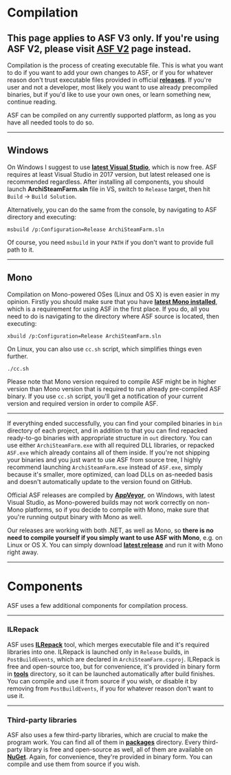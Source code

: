 # Compilation

## This page applies to ASF V3 only. If you're using ASF V2, please visit **[ASF V2](https://github.com/JustArchi/ArchiSteamFarm/wiki/_Compilation-(ASF-V2))** page instead.

Compilation is the process of creating executable file. This is what you want to do if you want to add your own changes to ASF, or if you for whatever reason don't trust executable files provided in official **[releases](https://github.com/JustArchi/ArchiSteamFarm/releases)**. If you're user and not a developer, most likely you want to use already precompiled binaries, but if you'd like to use your own ones, or learn something new, continue reading.

ASF can be compiled on any currently supported platform, as long as you have all needed tools to do so.

---

## Windows

On Windows I suggest to use **[latest Visual Studio](https://www.visualstudio.com/vs/community)**, which is now free. ASF requires at least Visual Studio in 2017 version, but latest released one is recommended regardless. After installing all components, you should launch **ArchiSteamFarm.sln** file in VS, switch to ```Release``` target, then hit ```Build``` -> ```Build Solution```.

Alternatively, you can do the same from the console, by navigating to ASF directory and executing:

```
msbuild /p:Configuration=Release ArchiSteamFarm.sln
```

Of course, you need ```msbuild``` in your ```PATH``` if you don't want to provide full path to it.

---

## Mono

Compilation on Mono-powered OSes (Linux and OS X) is even easier in my opinion. Firstly you should make sure that you have **[latest Mono installed](https://github.com/JustArchi/ArchiSteamFarm/wiki/Mono)**, which is a requirement for using ASF in the first place. If you do, all you need to do is navigating to the directory where ASF source is located, then executing:

```
xbuild /p:Configuration=Release ArchiSteamFarm.sln
```

On Linux, you can also use ```cc.sh``` script, which simplifies things even further.

```
./cc.sh
```

Please note that Mono version required to compile ASF might be in higher version than Mono version that is required to run already pre-compiled ASF binary. If you use `cc.sh` script, you'll get a notification of your current version and required version in order to compile ASF.

---

If everything ended successfully, you can find your compiled binaries in ```bin``` directory of each project, and in addition to that you can find repacked ready-to-go binaries with appropriate structure in ```out``` directory. You can use either ```ArchiSteamFarm.exe``` with all required DLL libraries, or repacked ```ASF.exe``` which already contains all of them inside. If you're not shipping your binaries and you just want to use ASF from source tree, I highly recommend launching ```ArchiSteamFarm.exe``` instead of ```ASF.exe```, simply because it's smaller, more optimized, can load DLLs on as-needed basis and doesn't automatically update to the version found on GitHub.

Official ASF releases are compiled by **[AppVeyor](https://ci.appveyor.com/project/JustArchi/ArchiSteamFarm)**, on Windows, with latest Visual Studio, as Mono-powered builds may not work correctly on non-Mono platforms, so if you decide to compile with Mono, make sure that you're running output binary with Mono as well.

Our releases are working with both .NET, as well as Mono, so **there is no need to compile yourself if you simply want to use ASF with Mono**, e.g. on Linux or OS X. You can simply download **[latest release](https://github.com/JustArchi/ArchiSteamFarm/releases/latest)** and run it with Mono right away.

---

# Components

ASF uses a few additional components for compilation process.

---

### ILRepack

ASF uses **[ILRepack](https://github.com/gluck/il-repack)** tool, which merges executable file and it's required libraries into one. ILRepack is launched only in ```Release``` builds, in ```PostBuildEvents```, which are declared in ```ArchiSteamFarm.csproj```. ILRepack is free and open-source too, but for convenience, it's provided in binary form in **[tools](https://github.com/JustArchi/ArchiSteamFarm/tree/master/tools)** directory, so it can be launched automatically after build finishes. You can compile and use it from source if you wish, or disable it by removing from ```PostBuildEvents```, if you for whatever reason don't want to use it.

---

### Third-party libraries

ASF also uses a few third-party libraries, which are crucial to make the program work. You can find all of them in **[packages](https://github.com/JustArchi/ArchiSteamFarm/tree/master/packages)** directory. Every third-party library is free and open-source as well, all of them are available on **[NuGet](https://www.nuget.org/)**. Again, for convenience, they're provided in binary form. You can compile and use them from source if you wish.